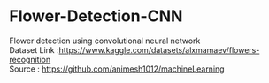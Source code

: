# Flower-Detection-CNN
 Flower detection using convolutional neural network <br>
 Dataset Link :https://www.kaggle.com/datasets/alxmamaev/flowers-recognition <br>
 Source : https://github.com/animesh1012/machineLearning
 
 
